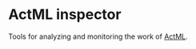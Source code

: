 # ActML inspector

Tools for analyzing and monitoring the work of [ActML](https://github.com/krasimir/actml).